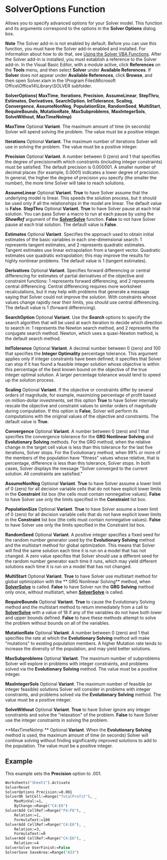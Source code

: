 
# SolverOptions Function

Allows you to specify advanced options for your Solver model. This function and its arguments correspond to the options in the  **Solver Options** dialog box.


 **Note**  The Solver add-in is not enabled by default. Before you can use this function, you must have the Solver add-in enabled and installed. For information about how to do that, see  [Using the Solver VBA Functions](37d0aa49-2e5c-5efe-1c69-b5168af1f231.md). After the Solver add-in is installed, you must establish a reference to the Solver add-in. In the Visual Basic Editor, with a module active, click  **References** on the **Tools** menu, and then select **Solver** under **Available References**. If  **Solver** does not appear under **Available References**, click  **Browse**, and then open Solver.xlam in the \Program Files\Microsoft Office\Office14\Library\SOLVER subfolder.


 **SolverOptions(** **MaxTime**,  **Iterations**,  **Precision**,  **AssumeLinear**,  **StepThru**,  **Estimates**,  **Derivatives**,  **SearchOption**,  **IntTolerance**,  **Scaling**,  **Convergence**,  **AssumeNonNeg**,  **PopulationSize**,  **RandomSeed**,  **MultiStart**,  **RequireBounds**,  **MutationRate**,  **MaxSubproblems**,  **MaxIntegerSols**,  **SolveWithout**,  **MaxTimeNoImp)**

 **MaxTime** Optional **Variant**. The maximum amount of time (in seconds) Solver will spend solving the problem. The value must be a positive integer. 
 
 **Iterations** Optional **Variant**. The maximum number of iterations Solver will use in solving the problem. The value must be a positive integer. 
 
 **Precision** Optional **Variant**. A number between 0 (zero) and 1 that specifies the degree of precisionwith which constraints (including integer constraints) must be satisfied. The default precision is 0.000001. A smaller number of decimal places (for example, 0.0001) indicates a lower degree of precision. In general, the higher the degree of precision you specify (the smaller the number), the more time Solver will take to reach solutions.
 
 **AssumeLinear** Optional **Variant**.  **True** to have Solver assume that the underlying model is linear. This speeds the solution process, but it should be used only if all the relationships in the model are linear. The default value is **False**.
 **StepThru** Optional **Variant**.  **True** to have Solver pause at each trial solution. You can pass Solver a macro to run at each pause by using the **_ShowRef_** argument of the **[SolverSolve](40ef53c8-ff54-bdc8-9f8b-bf9a4445ce51.md)** function. **False** to not have Solver pause at each trial solution. The default value is **False**.
 
 **Estimates** Optional **Variant**. Specifies the approach used to obtain initial estimates of the basic variables in each one-dimensional search: 1 represents tangent estimates, and 2 represents quadratic estimates. Tangent estimates use linear extrapolation from a tangent vector. Quadratic estimates use quadratic extrapolation; this may improve the results for highly nonlinear problems. The default value is 1 (tangent estimates).
 
 **Derivatives** Optional **Variant**. Specifies forward differencing or central differencing for estimates of partial derivatives of the objective and constraint functions: 1 represents forward differencing, and 2 represents central differencing. Central differencing requires more worksheet recalculations, but it may help with problems that generate a message saying that Solver could not improve the solution. With constraints whose values change rapidly near their limits, you should use central differencing. The default value is 1 (forward differencing).
 
 **SearchOption** Optional **Variant**. Use the  **_Search_** options to specify the search algorithm that will be used at each iteration to decide which direction to search in: 1 represents the Newton search method, and 2 represents the conjugate search method. Newton, which uses a quasi-Newton method, is the default search method.
 
 **IntTolerance** Optional **Variant**. A decimal number between 0 (zero) and 100 that specifies the  **Integer Optimality** percentage tolerance. This argument applies only if integer constraints have been defined; it specifies that Solver can stop if it has found a feasible integer solution whose objective is within this percentage of the best known bound on the objective of the true integer optimal solution. A larger percentage tolerance would tend to speed up the solution process.
 
 **Scaling** Optional **Variant**. If the objective or constraints differ by several orders of magnitude, for example, maximizing percentage of profit based on million-dollar investments, set this option  **True** to have Solver internally rescale the objective and constraint values to similar orders of magnitude during computation. If this option is **False**, Solver will perform its computations with the original values of the objective and constraints. The default value is  **True**.
 
 **Convergence** Optional **Variant**. A number between 0 (zero) and 1 that specifies the convergence tolerance for the  **GRG Nonlinear Solving** and **Evolutionary Solving** methods. For the GRG method, when the relative change in the target cell value is less than this tolerance for the last five iterations, Solver stops. For the Evolutionary method, when 99% or more of the members of the population have "fitness" values whose relative, that is percentage, difference is less than this tolerance, Solver stops. In both cases, Solver displays the message "Solver converged to the current solution. All constraints are satisfied."
 
 **AssumeNonNeg** Optional **Variant**.  **True** to have Solver assume a lower limit of 0 (zero) for all decision variable cells that do not have explicit lower limits in the **Constraint** list box (the cells must contain nonnegative values). **False** to have Solver use only the limits specified in the **Constraint** list box.
 
 **PopulationSize** Optional **Variant**.  **True** to have Solver assume a lower limit of 0 (zero) for all decision variable cells that do not have explicit lower limits in the **Constraint** list box (the cells must contain nonnegative values). **False** to have Solver use only the limits specified in the Constraint list box.
 
 **RandomSeed** Optional **Variant**. A positive integer specifies a fixed seed for the random number generator used by the  **Evolutionary Solving** method and the multistart method for global optimization. This means that Solver will find the same solution each time it is run on a model that has not changed. A zero value specifies that Solver should use a different seed for the random number generator each time it runs, which may yield different solutions each time it is run on a model that has not changed.
 
 **MultiStart** Optional **Variant**.  **True** to have Solver use multistart method for global optimization with the ** GRG Nonlinear Solving** method, when **[SolverSolve](40ef53c8-ff54-bdc8-9f8b-bf9a4445ce51.md)** is called. **False** to have Solver run the **GRG Solving** method only once, without multistart, when **[SolverSolve](40ef53c8-ff54-bdc8-9f8b-bf9a4445ce51.md)** is called.
 
 **RequireBounds** Optional **Variant**.  **True** to cause the Evolutionary Solving method and the multistart method to return immediately from a call to **[SolverSolve](40ef53c8-ff54-bdc8-9f8b-bf9a4445ce51.md)** with a value of 18 if any of the variables do not have both lower and upper bounds defined. **False** to have these methods attempt to solve the problem without bounds on all of the variables.
 
 **MutationRate** Optional **Variant**. A number between 0 (zero) and 1 that specifies the rate at which the  **Evolutionary Solving** method will make "mutations" to existing population members. A higher Mutation rate tends to increase the diversity of the population, and may yield better solutions.
 
 **MaxSubproblems** Optional **Variant**. The maximum number of subproblems Solver will explore in problems with integer constraints, and problems solved via the  **Evolutionary Solving** method. The value must be a positive integer.
 
 **MaxIntegerSols** Optional **Variant**. The maximum number of feasible (or integer feasible) solutions Solver will consider in problems with integer constraints, and problems solved via the  **Evolutionary Solving** method. The value must be a positive integer.
 
 **SolveWithout** Optional **Variant**.  **True** to have Solver ignore any integer constraints and solve the "relaxation" of the problem. **False** to have Solver use the integer constraints in solving the problem.
 
 **MaxTimeNoImp ** Optional **Variant**. When the  **Evolutionary Solving** method is used, the maximum amount of time (in seconds) Solver will continue solving without finding significantly improved solutions to add to the population. The value must be a positive integer.

## Example

This example sets the  **Precision** option to .001.


```vb
Worksheets("Sheet1").Activate 
SolverReset 
SolverOptions Precision:=0.001 
SolverOK SetCell:=Range("TotalProfit"), _ 
    MaxMinVal:=1, _ 
    ByChange:=Range("C4:E6") 
SolverAdd CellRef:=Range("F4:F6"), _ 
    Relation:=1, _ 
    FormulaText:=100 
SolverAdd CellRef:=Range("C4:E6"), _ 
    Relation:=3, _ 
    FormulaText:=0 
SolverAdd CellRef:=Range("C4:E6"), _ 
    Relation:=4 
SolverSolve UserFinish:=False 
SolverSave SaveArea:=Range("A33")
```

